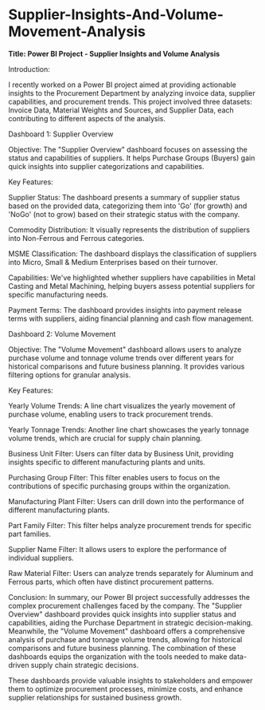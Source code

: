 # Supplier-Insights-And-Volume-Movement-Analysis
**Title: Power BI Project - Supplier Insights and Volume Analysis**

Introduction:

I recently worked on a Power BI project aimed at providing actionable insights to the Procurement Department by analyzing invoice data, supplier capabilities, and procurement trends. This project involved three datasets: Invoice Data, Material Weights and Sources, and Supplier Data, each contributing to different aspects of the analysis.

Dashboard 1: Supplier Overview

Objective:
The "Supplier Overview" dashboard focuses on assessing the status and capabilities of suppliers. It helps Purchase Groups (Buyers) gain quick insights into supplier categorizations and capabilities.

Key Features:

Supplier Status: The dashboard presents a summary of supplier status based on the provided data, categorizing them into 'Go' (for growth) and 'NoGo' (not to grow) based on their strategic status with the company.

Commodity Distribution: It visually represents the distribution of suppliers into Non-Ferrous and Ferrous categories.

MSME Classification: The dashboard displays the classification of suppliers into Micro, Small & Medium Enterprises based on their turnover.

Capabilities: We've highlighted whether suppliers have capabilities in Metal Casting and Metal Machining, helping buyers assess potential suppliers for specific manufacturing needs.

Payment Terms: The dashboard provides insights into payment release terms with suppliers, aiding financial planning and cash flow management.

Dashboard 2: Volume Movement

Objective:
The "Volume Movement" dashboard allows users to analyze purchase volume and tonnage volume trends over different years for historical comparisons and future business planning. It provides various filtering options for granular analysis.

Key Features:

Yearly Volume Trends: A line chart visualizes the yearly movement of purchase volume, enabling users to track procurement trends.

Yearly Tonnage Trends: Another line chart showcases the yearly tonnage volume trends, which are crucial for supply chain planning.

Business Unit Filter: Users can filter data by Business Unit, providing insights specific to different manufacturing plants and units.

Purchasing Group Filter: This filter enables users to focus on the contributions of specific purchasing groups within the organization.

Manufacturing Plant Filter: Users can drill down into the performance of different manufacturing plants.

Part Family Filter: This filter helps analyze procurement trends for specific part families.

Supplier Name Filter: It allows users to explore the performance of individual suppliers.

Raw Material Filter: Users can analyze trends separately for Aluminum and Ferrous parts, which often have distinct procurement patterns.

Conclusion:
In summary, our Power BI project successfully addresses the complex procurement challenges faced by the company. The "Supplier Overview" dashboard provides quick insights into supplier status and capabilities, aiding the Purchase Department in strategic decision-making. Meanwhile, the "Volume Movement" dashboard offers a comprehensive analysis of purchase and tonnage volume trends, allowing for historical comparisons and future business planning. The combination of these dashboards equips the organization with the tools needed to make data-driven supply chain strategic decisions.

These dashboards provide valuable insights to stakeholders and empower them to optimize procurement processes, minimize costs, and enhance supplier relationships for sustained business growth.

